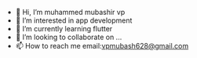 - 👋 Hi, I’m muhammed mubashir vp
- 👀 I’m interested in app development
- 🌱 I’m currently learning flutter
- 💞️ I’m looking to collaborate on ...
- 📫 How to reach me email:vpmubash628@gmail.com

<!---
mubashirvp7736/mubashirvp7736 is a ✨ special ✨ repository because its `README.md` (this file) appears on your GitHub profile.
You can click the Preview link to take a look at your changes.
--->
